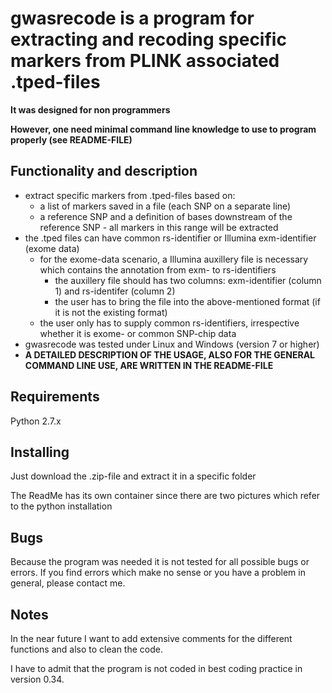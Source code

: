 # gwasrecode is a program for extracting and recoding specific markers from PLINK associated .tped-files

**It was designed for non programmers**

**However, one need minimal command line knowledge to use to program properly (see README-FILE)**

## Functionality and description
- extract specific markers from .tped-files based on:
  - a list of markers saved in a file (each SNP on a separate line)
  - a reference SNP and a definition of bases downstream of the reference SNP - all markers in this range will be extracted
- the .tped files can have common rs-identifier or Illumina exm-identifier (exome data)
  - for the exome-data scenario, a Illumina auxillery file is necessary which contains the annotation from exm- to rs-identifiers
    - the auxillery file should has two columns: exm-identifier (column 1) and rs-identifer (column 2)
	- the user has to bring the file into the above-mentioned format (if it is not the existing format) 
  - the user only has to supply common rs-identifiers, irrespective whether it is exome- or common SNP-chip data
- gwasrecode was tested under Linux and Windows (version 7 or higher)
- **A DETAILED DESCRIPTION OF THE USAGE, ALSO FOR THE GENERAL COMMAND LINE USE, ARE WRITTEN IN THE README-FILE**

## Requirements
Python 2.7.x

## Installing
Just download the .zip-file and extract it in a specific folder

The ReadMe has its own container since there are two pictures which refer to the python installation

## Bugs
Because the program was needed it is not tested for all possible bugs or errors. 
If you find errors which make no sense or you have a problem in general, please contact me.

## Notes
In the near future I want to add extensive comments for the different functions and also to clean the code.

I have to admit that the program is not coded in best coding practice in version 0.34.